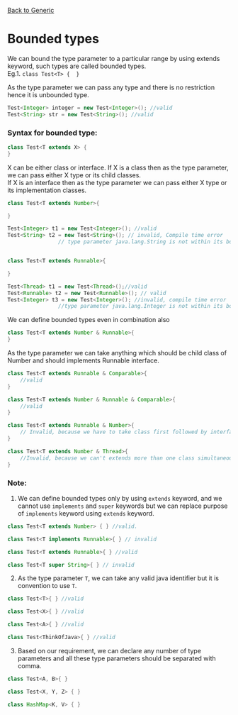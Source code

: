 [Back to Generic](../README.md)

# Bounded types

We can bound the type parameter to a particular range by using extends keyword, such types are called bounded types. <br>
Eg.1. `class Test<T> {  }`

As the type parameter we can pass any type and there is no restriction hence it is unbounded type.

```java
Test<Integer> integer = new Test<Integer>(); //valid
Test<String> str = new Test<String>(); //valid
```
### Syntax for bounded type:
```java
class Test<T extends X> {
}
```

X can be either class or interface. If X is a class then as the type parameter, we can pass either X type or its child classes.<br>
If X is an interface then as the type parameter we can pass either X type or its implementation classes.

```java
class Test<T extends Number>{

}

Test<Integer> t1 = new Test<Integer>(); //valid
Test<String> t2 = new Test<String>(); // invalid, Compile time error
                // type parameter java.lang.String is not within its bound


class Test<T extends Runnable>{

}

Test<Thread> t1 = new Test<Thread>();//valid
Test<Runnable> t2 = new Test<Runnable>(); // valid
Test<Integer> t3 = new Test<Integer>(); //invalid, compile time error
                //type parameter java.lang.Integer is not within its bound
```


We can define bounded types even in combination also <br>

```java
class Test<T extends Number & Runnable>{
}
```

As the type parameter we can take anything which should be child class of Number and should implements Runnable interface.

```java
class Test<T extends Runnable & Comparable>{ 
    //valid
}

class Test<T extends Number & Runnable & Comparable>{ 
    //valid
}

class Test<T extends Runnable & Number>{ 
    // Invalid, because we have to take class first followed by interface next
}

class Test<T extends Number & Thread>{ 
    //Invalid, because we can't extends more than one class simultaneously.
}
```

### Note:
1) We can define bounded types only by using `extends` keyword, and we cannot use `implements` and `super` keywords but we can replace purpose of `implements` keyword using `extends` keyword.

```java
class Test<T extends Number> { } //valid.

class Test<T implements Runnable>{ } // invalid

class Test<T extends Runnable>{ } //valid

class Test<T super String>{ } // invalid
```

2) As the type parameter `T`, we can take any valid java identifier but it is convention to use `T`.

```java
class Test<T>{ } //valid

class Test<X>{ } //valid

class Test<A>{ } //valid

class Test<ThinkOfJava>{ } //valid
```

3) Based on our requirement, we can declare any number of type parameters and all these type parameters should be separated with comma.

```java
class Test<A, B>{ }

class Test<X, Y, Z> { }

class HashMap<K, V> { }
```

